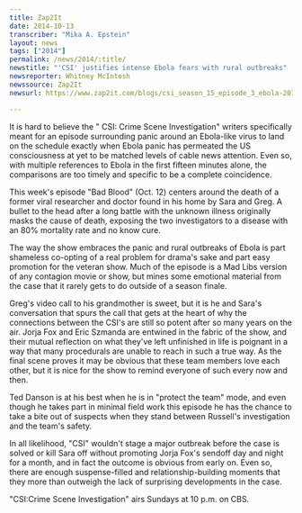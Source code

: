 ```yaml
---
title: Zap2It
date: 2014-10-13
transcriber: "Mika A. Epstein"
layout: news
tags: ["2014"]
permalink: /news/2014/:title/
newstitle: "'CSI' justifies intense Ebola fears with rural outbreaks"
newsreporter: Whitney McIntosh
newssource: Zap2It
newsurl: https://www.zap2it.com/blogs/csi_season_15_episode_3_ebola-2014-10

---
```


It is hard to believe the " CSI: Crime Scene Investigation" writers specifically meant for an episode surrounding panic around an Ebola-like virus to land on the schedule exactly when Ebola panic has permeated the US consciousness at yet to be matched levels of cable news attention. Even so, with multiple references to Ebola in the first fifteen minutes alone, the comparisons are too timely and specific to be a complete coincidence.

This week's episode "Bad Blood" (Oct. 12) centers around the death of a former viral researcher and doctor found in his home by Sara and Greg. A bullet to the head after a long battle with the unknown illness originally masks the cause of death, exposing the two investigators to a disease with an 80% mortality rate and no know cure.

The way the show embraces the panic and rural outbreaks of Ebola is part shameless co-opting of a real problem for drama's sake and part easy promotion for the veteran show. Much of the episode is a Mad Libs version of any contagion movie or show, but mines some emotional material from the case that it rarely gets to do outside of a season finale.

Greg's video call to his grandmother is sweet, but it is he and Sara's conversation that spurs the call that gets at the heart of why the connections between the CSI's are still so potent after so many years on the air. Jorja Fox and Eric Szmanda are entwined in the fabric of the show, and their mutual reflection on what they've left unfinished in life is poignant in a way that many procedurals are unable to reach in such a true way. As the final scene proves it may be obvious that these team members love each other, but it is nice for the show to remind everyone of such every now and then.

Ted Danson is at his best when he is in "protect the team" mode, and even though he takes part in minimal field work this episode he has the chance to take a bite out of suspects when they stand between Russell's investigation and the team's safety.

In all likelihood, "CSI" wouldn't stage a major outbreak before the case is solved or kill Sara off without promoting Jorja Fox's sendoff day and night for a month, and in fact the outcome is obvious from early on. Even so, there are enough suspense-filled and relationship-building moments that they more than outweigh the lack of surprising developments in the case.

"CSI:Crime Scene Investigation" airs Sundays at 10 p.m. on CBS.
